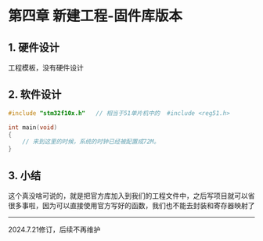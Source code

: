 # 第四章 新建工程-固件库版本

## 1. 硬件设计

工程模板，没有硬件设计

## 2. 软件设计

```c
#include "stm32f10x.h"   // 相当于51单片机中的  #include <reg51.h>

int main(void)
{
	// 来到这里的时候，系统的时钟已经被配置成72M。
}
```

## 3. 小结

这个真没啥可说的，就是把官方库加入到我们的工程文件中，之后写项目就可以省很多事啦，因为可以直接使用官方写好的函数，我们也不能去封装和寄存器映射了

---

2024.7.21修订，后续不再维护
